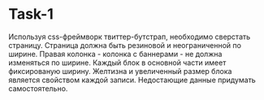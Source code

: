 # Task-1
Используя css-фреймворк твиттер-бутстрап, необходимо сверстать страницу.
Страница должна быть резиновой и неограниченной по ширине. Правая колонка -
колонка с баннерами - не должна изменяться по ширине. Каждый блок в основной части
имеет фиксированую ширину. Желтизна и увеличенный размер блока является свойством
каждой записи. Недостающие данные придумать самостоятельно.
